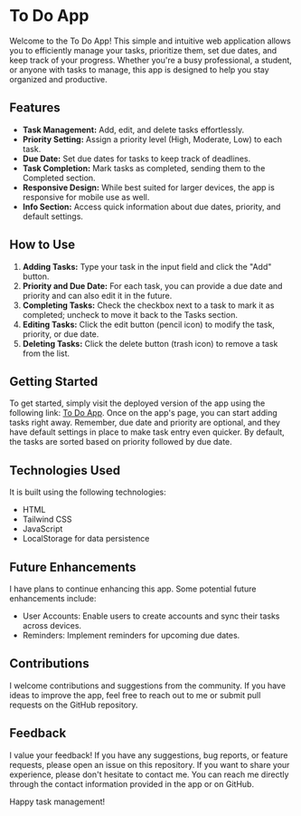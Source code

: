 # To Do App

Welcome to the To Do App! This simple and intuitive web application allows you to efficiently manage your tasks, prioritize them, set due dates, and keep track of your progress. Whether you're a busy professional, a student, or anyone with tasks to manage, this app is designed to help you stay organized and productive.

## Features

- **Task Management:** Add, edit, and delete tasks effortlessly.
- **Priority Setting:** Assign a priority level (High, Moderate, Low) to each task.
- **Due Date:** Set due dates for tasks to keep track of deadlines.
- **Task Completion:** Mark tasks as completed, sending them to the Completed section.
- **Responsive Design:** While best suited for larger devices, the app is responsive for mobile use as well.
- **Info Section:** Access quick information about due dates, priority, and default settings.

## How to Use

1. **Adding Tasks:** Type your task in the input field and click the "Add" button.
2. **Priority and Due Date:** For each task, you can provide a due date and priority and can also edit it in the future.
3. **Completing Tasks:** Check the checkbox next to a task to mark it as completed; uncheck to move it back to the Tasks section.
4. **Editing Tasks:** Click the edit button (pencil icon) to modify the task, priority, or due date.
5. **Deleting Tasks:** Click the delete button (trash icon) to remove a task from the list.

## Getting Started

To get started, simply visit the deployed version of the app using the following link: [To Do App](https://to-do-app-6bh8.onrender.com/). Once on the app's page, you can start adding tasks right away. Remember, due date and priority are optional, and they have default settings in place to make task entry even quicker. By default, the tasks are sorted based on priority followed by due date.

## Technologies Used

It is built using the following technologies:

- HTML
- Tailwind CSS
- JavaScript
- LocalStorage for data persistence

## Future Enhancements

I have plans to continue enhancing this app. Some potential future enhancements include:

- User Accounts: Enable users to create accounts and sync their tasks across devices.
- Reminders: Implement reminders for upcoming due dates.

## Contributions

I welcome contributions and suggestions from the community. If you have ideas to improve the app, feel free to reach out to me or submit pull requests on the GitHub repository.

## Feedback

I value your feedback! If you have any suggestions, bug reports, or feature requests, please open an issue on this repository. If you want to share your experience, please don't hesitate to contact me. You can reach me directly through the contact information provided in the app or on GitHub.

Happy task management!

